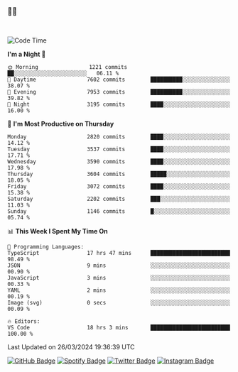 ### 🤙🍺

<!-- <a href="https://github-readme-stats.vercel.app/api?username=hzak2xx&count_private=true&show_icons=true&theme=dracula">
  <img align="center" src="https://github-readme-stats.vercel.app/api?username=hzak2xx&count_private=true&show_icons=true&theme=dracula" />
</a>
</br> -->
</br>

<!--START_SECTION:waka-->
![Code Time](http://img.shields.io/badge/Code%20Time-3%2C174%20hrs%2013%20mins-blue)

**I'm a Night 🦉** 

```text
🌞 Morning                1221 commits        ██░░░░░░░░░░░░░░░░░░░░░░░   06.11 % 
🌆 Daytime                7602 commits        ██████████░░░░░░░░░░░░░░░   38.07 % 
🌃 Evening                7953 commits        ██████████░░░░░░░░░░░░░░░   39.82 % 
🌙 Night                  3195 commits        ████░░░░░░░░░░░░░░░░░░░░░   16.00 % 
```
📅 **I'm Most Productive on Thursday** 

```text
Monday                   2820 commits        ████░░░░░░░░░░░░░░░░░░░░░   14.12 % 
Tuesday                  3537 commits        ████░░░░░░░░░░░░░░░░░░░░░   17.71 % 
Wednesday                3590 commits        ████░░░░░░░░░░░░░░░░░░░░░   17.98 % 
Thursday                 3604 commits        █████░░░░░░░░░░░░░░░░░░░░   18.05 % 
Friday                   3072 commits        ████░░░░░░░░░░░░░░░░░░░░░   15.38 % 
Saturday                 2202 commits        ███░░░░░░░░░░░░░░░░░░░░░░   11.03 % 
Sunday                   1146 commits        █░░░░░░░░░░░░░░░░░░░░░░░░   05.74 % 
```


📊 **This Week I Spent My Time On** 

```text
💬 Programming Languages: 
TypeScript               17 hrs 47 mins      █████████████████████████   98.49 % 
JSON                     9 mins              ░░░░░░░░░░░░░░░░░░░░░░░░░   00.90 % 
JavaScript               3 mins              ░░░░░░░░░░░░░░░░░░░░░░░░░   00.33 % 
YAML                     2 mins              ░░░░░░░░░░░░░░░░░░░░░░░░░   00.19 % 
Image (svg)              0 secs              ░░░░░░░░░░░░░░░░░░░░░░░░░   00.09 % 

🔥 Editors: 
VS Code                  18 hrs 3 mins       █████████████████████████   100.00 % 
```


 Last Updated on 26/03/2024 19:36:39 UTC
<!--END_SECTION:waka-->

[![GitHub Badge](https://img.shields.io/badge/GitHub-100000?style=for-the-badge&logo=github&logoColor=white)](https://github.com/hzak2xx)
[![Spotify Badge](https://img.shields.io/badge/Spotify-1ED760?&style=for-the-badge&logo=spotify&logoColor=white)](https://open.spotify.com/user/uf90s6sbbh75a1mt44clkhkvf)
[![Twitter Badge](https://img.shields.io/badge/Twitter-1DA1F2?style=for-the-badge&logo=twitter&logoColor=white)](https://twitter.com/hzak2xx)
[![Instagram Badge](https://img.shields.io/badge/Instagram-E4405F?style=for-the-badge&logo=instagram&logoColor=white)](https://www.instagram.com/hzak2xx/)
